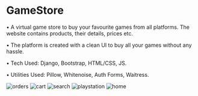 # GameStore
• A virtual game store to buy your favourite games from all platforms. The website contains products, their details, prices etc.

• The platform is created with a clean UI to buy all your games without any hassle.

• Tech Used: Django, Bootstrap, HTML/CSS, JS. 

• Utilities Used: Pillow, Whitenoise, Auth Forms, Waitress.

![orders](https://user-images.githubusercontent.com/56071565/123709244-5d757f80-d88a-11eb-99d6-39140e62aa6f.png)
![cart](https://user-images.githubusercontent.com/56071565/123709250-5f3f4300-d88a-11eb-8ccb-4ec701f29d36.png)
![search ](https://user-images.githubusercontent.com/56071565/123709253-5fd7d980-d88a-11eb-95fd-03818406bf28.png)
![playstation](https://user-images.githubusercontent.com/56071565/123709256-60707000-d88a-11eb-8278-96786a8cb08f.png)
![home](https://user-images.githubusercontent.com/56071565/123709259-623a3380-d88a-11eb-85ac-d69e29eb4455.png)
 
